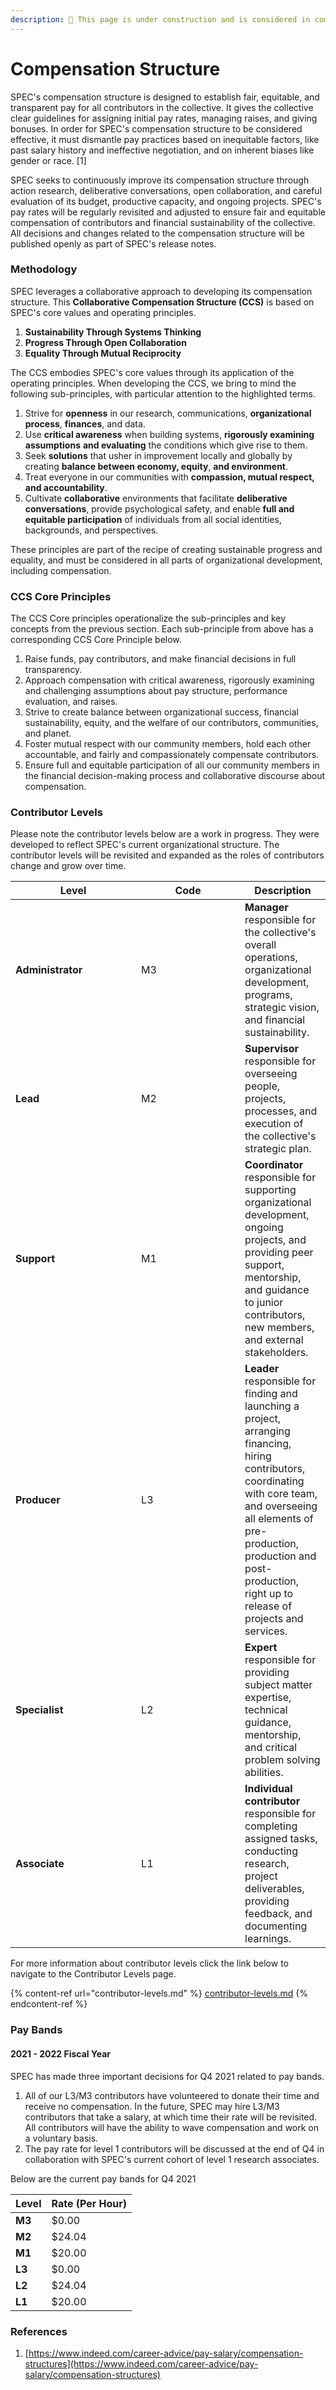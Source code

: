 ```yaml
---
description: 🚧 This page is under construction and is considered in complete 🚧
---
```


# Compensation Structure

SPEC's compensation structure is designed to establish fair, equitable, and transparent pay for all contributors in the collective. It gives the collective clear guidelines for assigning initial pay rates, managing raises, and giving bonuses. In order for SPEC's compensation structure to be considered effective, it must dismantle pay practices based on inequitable factors, like past salary history and ineffective negotiation, and on inherent biases like gender or race. \[1]

SPEC seeks to continuously improve its compensation structure through action research, deliberative conversations, open collaboration, and careful evaluation of its budget, productive capacity, and ongoing projects. SPEC's pay rates will be regularly revisited and adjusted to ensure fair and equitable compensation of contributors and financial sustainability of the collective. All decisions and changes related to the compensation structure will be published openly as part of SPEC's release notes.

### Methodology

SPEC leverages a collaborative approach to developing its compensation structure. This **Collaborative Compensation Structure (CCS)** is based on SPEC's core values and operating principles.

1. **Sustainability Through Systems Thinking**
2. **Progress Through Open Collaboration**
3. **Equality Through Mutual Reciprocity**

The CCS embodies SPEC's core values through its application of the operating principles. When developing the CCS, we bring to mind the following sub-principles, with particular attention to the highlighted terms.&#x20;

1. Strive for **openness** in our research, communications, **organizational process**, **finances**, and data.
2. Use **critical awareness** when building systems, **rigorously examining assumptions** **and evaluating** the conditions which give rise to them.
3. Seek **solutions** that usher in improvement locally and globally by creating **balance between economy, equity**, **and environment**.
4. Treat everyone in our communities with **compassion, mutual respect, and accountability**.
5. Cultivate **collaborative** environments that facilitate **deliberative conversations**, provide psychological safety, and enable **full and equitable participation** of individuals from all social identities, backgrounds, and perspectives.

These principles are part of the recipe of creating sustainable progress and equality, and must be considered in all parts of organizational development, including compensation.

### CCS Core Principles

The CCS Core principles operationalize the sub-principles and key concepts from the previous section. Each sub-principle from above has a corresponding CCS Core Principle below.

1. Raise funds, pay contributors, and make financial decisions in full transparency.
2. Approach compensation with critical awareness, rigorously examining and challenging assumptions about pay structure, performance evaluation, and raises.
3. Strive to create balance between organizational success, financial sustainability, equity, and the welfare of our contributors, communities, and planet.
4. Foster mutual respect with our community members, hold each other  accountable, and fairly and compassionately compensate contributors.
5. Ensure full and equitable participation of all our community members in the financial decision-making process and collaborative discourse about compensation.

### Contributor Levels

Please note the contributor levels below are a work in progress. They were developed to reflect SPEC's current organizational structure. The contributor levels will be revisited and expanded as the roles of contributors change and grow over time.

<table><thead><tr><th width="185.1">Level</th><th width="150">Code</th><th>Description</th></tr></thead><tbody><tr><td><strong>Administrator</strong> </td><td>M3</td><td><strong>Manager</strong> responsible for the collective's overall operations, organizational development, programs, strategic vision, and financial sustainability.</td></tr><tr><td><strong>Lead</strong></td><td>M2</td><td><strong>Supervisor</strong> responsible for overseeing people, projects, processes, and execution of the collective's strategic plan.</td></tr><tr><td><strong>Support</strong></td><td>M1</td><td><strong>Coordinator</strong> responsible for supporting organizational development, ongoing projects, and providing peer support, mentorship, and guidance to junior contributors, new members, and external stakeholders.</td></tr><tr><td><strong>Producer</strong></td><td>L3</td><td><strong>Leader</strong> responsible for finding and launching a project, arranging financing, hiring contributors, coordinating with core team, and overseeing all elements of pre-production, production and post-production, right up to release of projects and services.</td></tr><tr><td><strong>Specialist</strong></td><td>L2</td><td><strong>Expert</strong> responsible for providing subject matter expertise, technical guidance, mentorship, and critical problem solving abilities.</td></tr><tr><td><strong>Associate</strong></td><td>L1</td><td><strong>Individual contributor</strong> responsible for completing assigned tasks, conducting research, project deliverables, providing feedback, and documenting learnings.</td></tr></tbody></table>

For more information about contributor levels click the link below to navigate to the Contributor Levels page.

{% content-ref url="contributor-levels.md" %}
[contributor-levels.md](contributor-levels.md)
{% endcontent-ref %}

### Pay Bands

#### 2021 - 2022 Fiscal Year

SPEC has made three important decisions for Q4 2021 related to pay bands.

1. All of our L3/M3 contributors have volunteered to donate their time and receive no compensation. In the future, SPEC may hire L3/M3 contributors that take a salary, at which time their rate will be revisited. All contributors will have the ability to wave compensation and work on a voluntary basis.
2. The pay rate for level 1 contributors will be discussed at the end of Q4 in collaboration with SPEC's current cohort of level 1 research associates.

Below are the current pay bands for Q4 2021

| Level  | Rate (Per Hour) |
| ------ | --------------- |
| **M3** | $0.00           |
| **M2** | $24.04          |
| **M1** | $20.00          |
| **L3** | $0.00           |
| **L2** | $24.04          |
| **L1** | $20.00          |

### References

1. [https://www.indeed.com/career-advice/pay-salary/compensation-structures](https://www.indeed.com/career-advice/pay-salary/compensation-structures)
